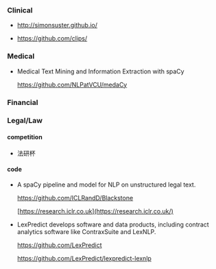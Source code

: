### Clinical

+ http://simonsuster.github.io/

+ https://github.com/clips/

### Medical

+ Medical Text Mining and Information Extraction with spaCy

  <https://github.com/NLPatVCU/medaCy>

### Financial



### Legal/Law

#### competition

+ 法研杯

#### code

+ A spaCy pipeline and model for NLP on unstructured legal text. 

  <https://github.com/ICLRandD/Blackstone>
  
  [https://research.iclr.co.uk](https://research.iclr.co.uk/) 

+ LexPredict develops software and data products, including contract analytics software like ContraxSuite and LexNLP.

  <https://github.com/LexPredict>

  <https://github.com/LexPredict/lexpredict-lexnlp>



